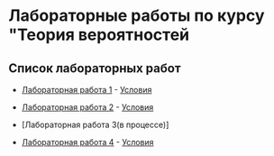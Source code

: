 # Лабораторные работы по курсу "Теория вероятностей

## Список лабораторных работ

* [Лабораторная работа 1](https://github.com/Jb192101/RSREU/blob/main/Теория%20вероятностей/Lab1/lab1.ipynb) - [Условия]()

* [Лабораторная работа 2](https://github.com/Jb192101/RSREU/blob/main/Теория%20вероятностей/Lab2/lab2.ipynb) - [Условия]()

* [Лабораторная работа 3(в процессе)]

* [Лабораторная работа 4](https://github.com/Jb192101/RSREU/tree/main/Теория%20вероятностей/Lab4) - [Условия]()